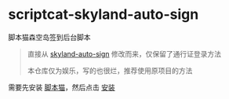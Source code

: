 # scriptcat-skyland-auto-sign
脚本猫森空岛签到后台脚本

> 直接从 [skyland-auto-sign](https://github.com/xxyz30/skyland-auto-sign) 修改而来，仅保留了通行证登录方法
>
> 本仓库仅为娱乐，写的也很烂，推荐使用原项目的方法

需要先安装 [脚本猫](https://github.com/scriptscat/scriptcat)，然后点击 [安装](https://github.com/monSteRhhe/scriptcat-skyland-auto-sign/raw/main/skyland-auto-sign.user.js)
